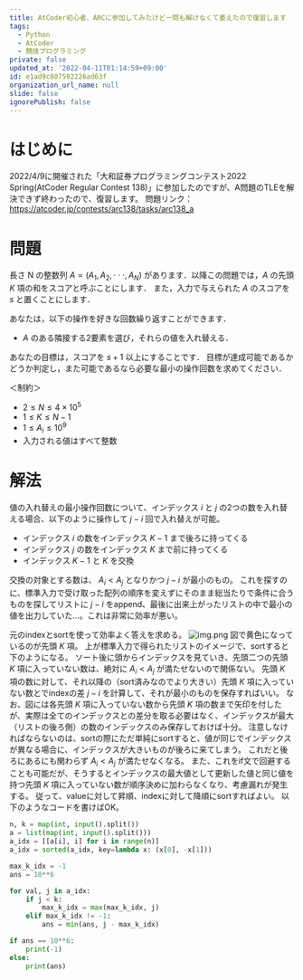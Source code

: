 ```yaml
---
title: AtCoder初心者、ARCに参加してみたけど一問も解けなくて萎えたので復習します
tags:
  - Python
  - AtCoder
  - 競技プログラミング
private: false
updated_at: '2022-04-11T01:14:59+09:00'
id: e1ad9c807592226ad63f
organization_url_name: null
slide: false
ignorePublish: false
---
```

# はじめに

2022/4/9に開催された「大和証券プログラミングコンテスト2022 Spring(AtCoder Regular Contest 138)」に参加したのですが、A問題のTLEを解決できず終わったので、復習します。
問題リンク：https://atcoder.jp/contests/arc138/tasks/arc138_a

# 問題

長さ N の整数列 $A=(A_1, A_2, \cdot\cdot\cdot, A_N)$ があります．以降この問題では，$A$ の先頭 $K$ 項の和をスコアと呼ぶことにします． また，入力で与えられた $A$ のスコアを $s$ と置くことにします．

あなたは，以下の操作を好きな回数繰り返すことができます．

- $A$ のある隣接する2要素を選び，それらの値を入れ替える．

あなたの目標は，スコアを $s+1$ 以上にすることです． 目標が達成可能であるかどうか判定し，また可能であるなら必要な最小の操作回数を求めてください．

＜制約＞
- $2≤N≤4×10^5$
- $1≤K≤N−1$
- $1≤A_i≤10^9$
- 入力される値はすべて整数

# 解法

値の入れ替えの最小操作回数について、インデックス $i$ と $j$ の2つの数を入れ替える場合、以下のように操作して $j-i$ 回で入れ替えが可能。
- インデックス $i$ の数をインデックス $K-1$ まで後ろに持ってくる
- インデックス $j$ の数をインデックス $K$ まで前に持ってくる
- インデックス $K-1$ と $K$ を交換

交換の対象とする数は、 $A_i<A_j$ となりかつ $j-i$ が最小のもの。
これを探すのに、標準入力で受け取った配列の順序を変えずにそのまま総当たりで条件に合うものを探してリストに $j-i$ をappend、最後に出来上がったリストの中で最小の値を出力していた…。これは非常に効率が悪い。

元のindexとsortを使って効率よく答えを求める。
![img.png](https://qiita-image-store.s3.ap-northeast-1.amazonaws.com/0/873482/0c118393-62be-0191-b5aa-c47384a41237.png)
図で黄色になっているのが先頭 $K$ 項。
上が標準入力で得られたリストのイメージで、sortすると下のようになる。
ソート後に頭からインデックスを見ていき、先頭二つの先頭 $K$ 項に入っていない数は、絶対に $A_i<A_j$ が満たせないので関係ない。
先頭 $K$ 項の数に対して、それ以降の（sort済みなのでより大きい）先頭 $K$ 項に入っていない数とでindexの差 $j-i$ を計算して、それが最小のものを保存すればいい。
なお、図には各先頭 $K$ 項に入っていない数から先頭 $K$ 項の数まで矢印を付したが、実際は全てのインデックスとの差分を取る必要はなく、インデックスが最大（リストの後ろ側）の数のインデックスのみ保存しておけば十分。
注意しなければならないのは、sortの際にただ単純にsortすると、値が同じでインデックスが異なる場合に、インデックスが大きいものが後ろに来てしまう。
これだと後ろにあるにも関わらず $A_i<A_j$ が満たせなくなる。
また、これをif文で回避することも可能だが、そうするとインデックスの最大値として更新した値と同じ値を持つ先頭 $K$ 項に入っていない数が順序決めに加わらなくなり、考慮漏れが発生する。
従って、valueに対して昇順、indexに対して降順にsortすればよい。
以下のようなコードを書けばOK。

```python
n, k = map(int, input().split())
a = list(map(int, input().split()))
a_idx = [[a[i], i] for i in range(n)]
a_idx = sorted(a_idx, key=lambda x: (x[0], -x[1]))

max_k_idx = -1
ans = 10**6

for val, j in a_idx:
    if j < k:
        max_k_idx = max(max_k_idx, j)
    elif max_k_idx != -1:
        ans = min(ans, j - max_k_idx)

if ans == 10**6:
    print(-1)
else:
    print(ans)
```
